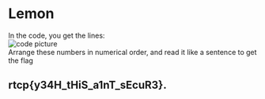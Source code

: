 # Lemon

In the code, you get the lines:  
![code picture](https://media.discordapp.net/attachments/699999846119243857/703371787559239690/unknown.png)  
Arrange these numbers in numerical order, and read it like a sentence to get the flag

## rtcp{y34H\_tHiS\_a1nT\_sEcuR3}.

